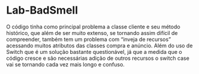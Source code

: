 # Lab-BadSmell
 
O código tinha como principal problema a classe cliente e seu método histórico, que além de ser muito extenso, se tornando assim difícil de compreender,  também tem um problema com “inveja de recursos” acessando muitos atributos das classes compra e anúncio. Além do uso de Switch que é um solução bastante questionável, já que a medida que o código cresce e são necessárias adição de outros recursos o switch case vai se tornando cada vez mais longo e confuso.
